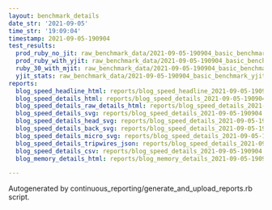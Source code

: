```yaml
---
layout: benchmark_details
date_str: '2021-09-05'
time_str: '19:09:04'
timestamp: 2021-09-05-190904
test_results:
  prod_ruby_no_jit: raw_benchmark_data/2021-09-05-190904_basic_benchmark_prod_ruby_no_jit.json
  prod_ruby_with_yjit: raw_benchmark_data/2021-09-05-190904_basic_benchmark_prod_ruby_with_yjit.json
  ruby_30_with_mjit: raw_benchmark_data/2021-09-05-190904_basic_benchmark_ruby_30_with_mjit.json
  yjit_stats: raw_benchmark_data/2021-09-05-190904_basic_benchmark_yjit_stats.json
reports:
  blog_speed_headline_html: reports/blog_speed_headline_2021-09-05-190904.html
  blog_speed_details_html: reports/blog_speed_details_2021-09-05-190904.html
  blog_speed_details_raw_details_html: reports/blog_speed_details_2021-09-05-190904.raw_details.html
  blog_speed_details_svg: reports/blog_speed_details_2021-09-05-190904.svg
  blog_speed_details_head_svg: reports/blog_speed_details_2021-09-05-190904.head.svg
  blog_speed_details_back_svg: reports/blog_speed_details_2021-09-05-190904.back.svg
  blog_speed_details_micro_svg: reports/blog_speed_details_2021-09-05-190904.micro.svg
  blog_speed_details_tripwires_json: reports/blog_speed_details_2021-09-05-190904.tripwires.json
  blog_speed_details_csv: reports/blog_speed_details_2021-09-05-190904.csv
  blog_memory_details_html: reports/blog_memory_details_2021-09-05-190904.html

---
```

Autogenerated by continuous_reporting/generate_and_upload_reports.rb script.
